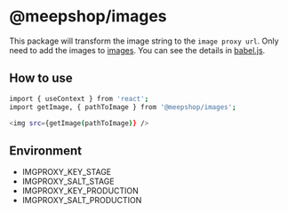 # @meepshop/images

This package will transform the image string to the `image proxy url`. Only need to add the images to [images](./images). You can see the details in [babel.js](./babel.js).

## How to use

```sh
import { useContext } from 'react';
import getImage, { pathToImage } from '@meepshop/images';

<img src={getImage(pathToImage)} />
```

## Environment

- IMGPROXY_KEY_STAGE
- IMGPROXY_SALT_STAGE
- IMGPROXY_KEY_PRODUCTION
- IMGPROXY_SALT_PRODUCTION
